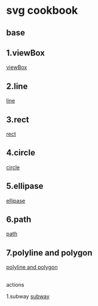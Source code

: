 # svg cookbook

## base

1.viewBox
----------
[viewBox](https://github.com/kallsave/svg-cookbook/tree/master/base/01.viewBox)

2.line
----------
[line](https://github.com/kallsave/svg-cookbook/tree/master/base/02.line)

3.rect
----------
[rect](https://github.com/kallsave/svg-cookbook/tree/master/base/03.rect)

4.circle
----------
[circle](https://github.com/kallsave/svg-cookbook/tree/master/base/04.circle)

5.ellipase
----------
[ellipase](https://github.com/kallsave/svg-cookbook/tree/master/base/05.ellipase)

6.path
----------
[path](https://github.com/kallsave/svg-cookbook/tree/master/base/06.path)

7.polyline and polygon
----------
[polyline and polygon](https://github.com/kallsave/svg-cookbook/tree/master/base/07.polyline)

##
actions

1.subway
[subway](https://github.com/kallsave/svg-cookbook/tree/master/actions/subway)